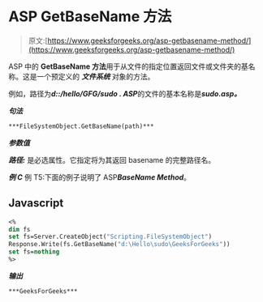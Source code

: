 # ASP GetBaseName 方法

> 原文:[https://www.geeksforgeeks.org/asp-getbasename-method/](https://www.geeksforgeeks.org/asp-getbasename-method/)

ASP 中的 **GetBaseName 方法**用于从文件的指定位置返回文件或文件夹的基名称。这是一个预定义的 ***文件系统*** 对象的方法。

例如，路径为***d::/hello/GFG/sudo . ASP***的文件的基本名称是***sudo.asp。***

***句法***

```vb
***FileSystemObject.GetBaseName(path)***
```

***参数值***

***路径:*** 是必选属性。它指定将为其返回 basename 的完整路径名。

***例 C*** 例 T5:下面的例子说明了 ASP***BaseName Method***。

## Javascript

```vb
<%
dim fs
set fs=Server.CreateObject("Scripting.FileSystemObject")
Response.Write(fs.GetBaseName("d:\Hello\sudo\GeeksForGeeks"))
set fs=nothing
%>
```

***输出***

```vb
***GeeksForGeeks***
```